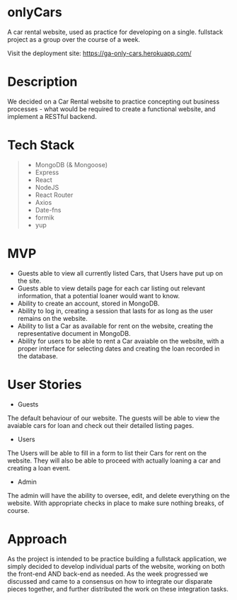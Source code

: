 # onlyCars

A car rental website, used as practice for developing on a single. fullstack project as a group over the course of a week.

Visit the deployment site: https://ga-only-cars.herokuapp.com/

# Description

We decided on a Car Rental website to practice concepting out business processes - what would be required to create a functional website, and implement a RESTful backend. 

# Tech Stack

>* MongoDB (& Mongoose)
>* Express
>* React
>* NodeJS
>* React Router
>* Axios
>* Date-fns
>* formik
>* yup

# MVP

* Guests able to view all currently listed Cars, that Users have put up on the site. 
* Guests able to view details page for each car listing out relevant information, that a potential loaner would want to know. 
* Ability to create an account, stored in MongoDB.
* Ability to log in, creating a session that lasts for as long as the user remains on the website. 
* Ability to list a Car as available for rent on the website, creating the representative document in MongoDB.
* Ability for users to be able to rent a Car avaiable on the website, with a proper interface for selecting dates and creating the loan recorded in the database. 

# User Stories

* Guests

The default behaviour of our website. The guests will be able to view the avaiable cars for loan and check out their detailed listing pages.

* Users

The Users will be able to fill in a form to list their Cars for rent on the website. They will also be able to proceed with actually loaning a car and creating a loan event.

* Admin

The admin will have the ability to oversee, edit, and delete everything on the website. With appropriate checks in place to make sure nothing breaks, of course. 


# Approach

As the project is intended to be practice building a fullstack application,  we simply decided to develop individual parts of the website, working on both the front-end AND
back-end as needed. As the week progressed we discussed and came to a consensus on how to integrate our disparate pieces together, and further distributed the work on these
integration tasks. 
